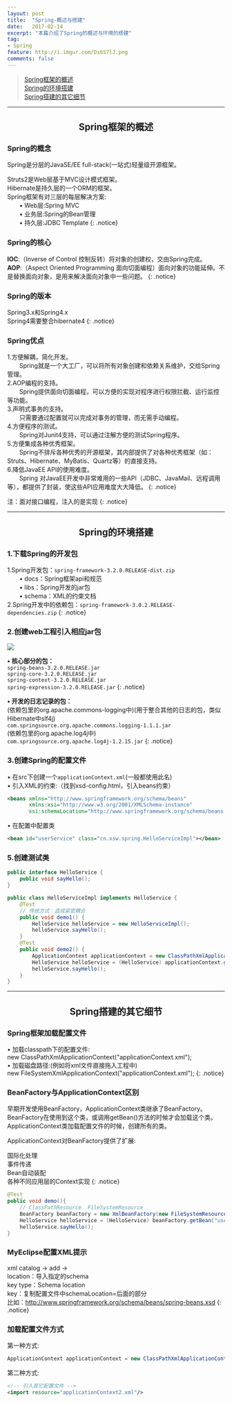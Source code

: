 ```yaml
---
layout: post
title:  "Spring-概述与搭建"
date:   2017-02-14
excerpt: "本篇介绍了Spring的概述与环境的搭建"
tag:
- Spring
feature: http://i.imgur.com/Ds6S7lJ.png
comments: false
---  
```


><a href="#1">Spring框架的概述</a>    
><a href="#2">Spring的环境搭建</a>   
><a href="#3">Spring搭建的其它细节</a>  


***

<a name="1"></a>

## <center>Spring框架的概述</center>  


### Spring的概念


Spring是分层的JavaSE/EE full-stack(一站式)轻量级开源框架。  

	
Struts2是Web层基于MVC设计模式框架。  
Hibernate是持久层的一个ORM的框架。  
Spring框架有对三层的每层解决方案:  
　　• Web层:Spring MVC  
　　• 业务层:Spring的Bean管理  
　　• 持久层:JDBC Template
{: .notice}


### Spring的核心

**IOC**:（Inverse of Control 控制反转）将对象的创建权，交由Spring完成。  
**AOP**:（Aspect Oriented Programming 面向切面编程）面向对象的功能延伸。不是替换面向对象，是用来解决面向对象中一些问题。
{: .notice}


### Spring的版本

Spring3.x和Spring4.x      
Spring4需要整合hibernate4
{: .notice}

### Spring优点


1.方便解耦，简化开发。  
　　Spring就是一个大工厂，可以将所有对象创建和依赖关系维护，交给Spring管理。  
2.AOP编程的支持。  
　　Spring提供面向切面编程，可以方便的实现对程序进行权限拦截、运行监控等功能。  
3.声明式事务的支持。  
　　只需要通过配置就可以完成对事务的管理，而无需手动编程。  
4.方便程序的测试。  
　　Spring对Junit4支持，可以通过注解方便的测试Spring程序。  
5.方便集成各种优秀框架。  
　　Spring不排斥各种优秀的开源框架，其内部提供了对各种优秀框架（如：Struts、Hibernate、MyBatis、Quartz等）的直接支持。  
6.降低JavaEE API的使用难度。  
　　Spring 对JavaEE开发中非常难用的一些API（JDBC、JavaMail、远程调用等），都提供了封装，使这些API应用难度大大降低。
{: .notice}

注：面对接口编程，注入的是实现
{: .notice}

***

<a name="2"></a>

## <center>Spring的环境搭建</center>

### 1.下载Spring的开发包

1.Spring开发包：`spring-framework-3.2.0.RELEASE-dist.zip`	  
　　• docs：Spring框架api和规范  
　　• libs：Spring开发的jar包  
　　• schema：XML的约束文档  
2.Spring开发中的依赖包：`spring-framework-3.0.2.RELEASE-dependencies.zip`
{: .notice}


### 2.创建web工程引入相应jar包

![](http://wx2.sinaimg.cn/large/83e1667dgy1fcq2kd5h40j20zk07igo5.jpg)


**• 核心部分的包：**  
`spring-beans-3.2.0.RELEASE.jar`  
`spring-core-3.2.0.RELEASE.jar`  
`spring-context-3.2.0.RELEASE.jar`  
`spring-expression-3.2.0.RELEASE.jar`
{: .notice}

**• 开发的日志记录的包：**  
(依赖包里的org.apache.commons-logging中)(用于整合其他的日志的包，类似Hibernate中slf4j)  
`com.springsource.org.apache.commons.logging-1.1.1.jar`  
(依赖包里的org.apache.log4j中)  
`com.springsource.org.apache.log4j-1.2.15.jar`
{: .notice}

### 3.创建Spring的配置文件


• 在src下创建一个`applicationContext.xml`(一般都使用此名)  
• 引入XML的约束:（找到xsd-config.html，引入beans约束）

```xml
<beans xmlns="http://www.springframework.org/schema/beans"
       xmlns:xsi="http://www.w3.org/2001/XMLSchema-instance"
       xsi:schemaLocation="http://www.springframework.org/schema/beans http://www.springframework.org/schema/beans/spring-beans.xsd">
```

• 在配置中配置类

```xml
<bean id="userService" class="cn.xsw.spring.HelloServiceImpl"></bean>
```

### 5.创建测试类

```java
public interface HelloService {
	public void sayHello();
}
```

```java
public class HelloServiceImpl implements HelloService {
	@Test
	// 传统方式：造成紧密耦合
	public void demo1() {
		HelloService helloService = new HelloServiceImpl();
		helloService.sayHello();
	}
	@Test
	public void demo2() {
		ApplicationContext applicationContext = new ClassPathXmlApplicationContext("applicationContext.xml");
		HelloService helloService = (HelloService) applicationContext.getBean("userService");
		helloService.sayHello();
	}
}
```


***

<a name="3"></a>

## <center>Spring搭建的其它细节</center>

### Spring框架加载配置文件


• 加载classpath下的配置文件:   
new ClassPathXmlApplicationContext("applicationContext.xml");	
• 加载磁盘路径:(例如将xml文件直接拖入工程中)   
new FileSystemXmlApplicationContext("applicationContext.xml"); 
{: .notice}



###  BeanFactory与ApplicationContext区别


早期开发使用BeanFactory，ApplicationContext类继承了BeanFactory。
BeanFactory在使用到这个类，或调用getBean()方法的时候才会加载这个类。
ApplicationContext类加载配置文件的时候，创建所有的类。

ApplicationContext对BeanFactory提供了扩展:

国际化处理  
事件传递  
Bean自动装配  
各种不同应用层的Context实现
{: .notice}


```java
@Test
public void demo(){
	// ClassPathResource  FileSystemResource
	BeanFactory beanFactory = new XmlBeanFactory(new FileSystemResource("applicationContext.xml"));
	HelloService helloService = (HelloService) beanFactory.getBean("userService");
	helloService.sayHello();
}
```

### MyEclipse配置XML提示


xml catalog -> add ->   
location：导入指定的schema  
key type：Schema location  
key：复制配置文件中schemaLocation=后面的部分  
比如：http://www.springframework.org/schema/beans/spring-beans.xsd
{: .notice}

### 加载配置文件方式

第一种方式:

```java
ApplicationContext applicationContext = new ClassPathXmlApplicationContext("bean1.xml",”bean2.xml”);
```

第二种方式:  

```xml
<!-- 引入其它配置文件 -->
<import resource="applicationContext2.xml"/>
```


